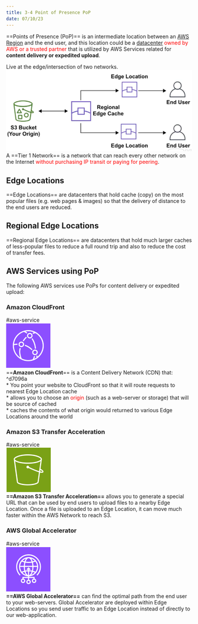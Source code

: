 ```yaml
---
title: 3-4 Point of Presence PoP
date: 07/10/23
---
```


==Points of Presence (PoP)== is an intermediate location between an [AWS Region](3-1%20Global%20Infrastructure.md#regional-services) and the end user, and this location could be a [datacenter](3-1%20Global%20Infrastructure.md#b2786e) <span style="color:#ff0000">owned by AWS or a trusted partner</span> that is utilized by AWS Services related for **content delivery or expedited upload**. 

Live at the edge/intersection of two networks.   
![450](../../images/3%20Global%20Infrastructure/PoP_Diagram.png)  
A ==Tier 1 Network==  is a network that can reach every other network on the Internet <span style="color:#ff0000"></span><span style="color:#ff0000">without purchasing IP transit or paying for peering</span>. 

## Edge Locations

==Edge Locations== are datacenters that hold cache (copy) on the most popular files (e.g. web pages & images) so that the delivery of distance to the end users are reduced. 

## Regional Edge Locations

==Regional Edge Locations== are datacenters that hold much larger caches of less-popular files to reduce a full round trip and also to reduce the cost of transfer fees. 

## AWS Services using PoP

The following AWS services use PoPs for content delivery or expedited upload:

### Amazon CloudFront

\#aws-service   
![images/icons/CloudFront_Icon.png](../../images/icons/CloudFront_Icon.png)  
==**Amazon CloudFront**== is a Content Delivery Network (CDN) that:   ^d7096a  
\* You point your website to CloudFront so that it will route requests to nearest Edge Location cache   
\* allows you to choose an <span style="color:#ff0000">origin</span> (such as a web-server or storage) that will be source of cached  
\* caches the contents of what origin would returned to various Edge Locations around the world

### Amazon S3 Transfer Acceleration

\#aws-service   
![images/icons/S3_Icon.png](../../images/icons/S3_Icon.png)  
**==Amazon S3 Transfer Acceleration==** allows you to generate a special URL that can be used by end users to upload files to a nearby Edge Location. Once a file is uploaded to an Edge Location, it can move much faster within the AWS Network to reach S3. 

### AWS Global Accelerator

\#aws-service   
![images/icons/Global_Accelerator_Icon.png](../../images/icons/Global_Accelerator_Icon.png)  
**==AWS Global Accelerator==** can find the optimal path from the end user to your web-servers. Global Accelerator are deployed within Edge Locations so you send user traffic to an Edge Location instead of directly to our web-application.
